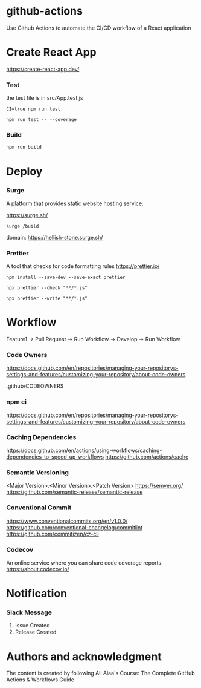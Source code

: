 # github-actions
Use Github Actions to automate the CI/CD workflow of a React application
# Create React App
https://create-react-app.dev/

### Test
the test file is in src/App.test.js

`CI=true npm run test`

`npm run test -- --coverage`

### Build

`npm run build`
# Deploy
### Surge
A platform that provides static website hosting service.

https://surge.sh/

`surge /build`

domain: https://hellish-stone.surge.sh/

### Prettier
A tool that checks for code formatting rules
https://prettier.io/

`npm install --save-dev --save-exact prettier`

`npx prettier --check "**/*.js"`

`npx prettier --write "**/*.js"`
# Workflow
Feature1 -> Pull Request -> Run Workflow -> Develop -> Run Workflow
### Code Owners
https://docs.github.com/en/repositories/managing-your-repositorys-settings-and-features/customizing-your-repository/about-code-owners

.github/CODEOWNERS
### npm ci
https://docs.github.com/en/repositories/managing-your-repositorys-settings-and-features/customizing-your-repository/about-code-owners

### Caching Dependencies
https://docs.github.com/en/actions/using-workflows/caching-dependencies-to-speed-up-workflows
https://github.com/actions/cache

### Semantic Versioning
\<Major Version>.\<Minor Version>.\<Patch Version>
https://semver.org/
https://github.com/semantic-release/semantic-release

### Conventional Commit
https://www.conventionalcommits.org/en/v1.0.0/
https://github.com/conventional-changelog/commitlint
https://github.com/commitizen/cz-cli

### Codecov
An online service where you can share code coverage reports.
https://about.codecov.io/


# Notification

### Slack Message
1. Issue Created
2. Release Created

# Authors and acknowledgment
The content is created by following Ali Alaa's Course: The Complete GitHub Actions & Workflows Guide